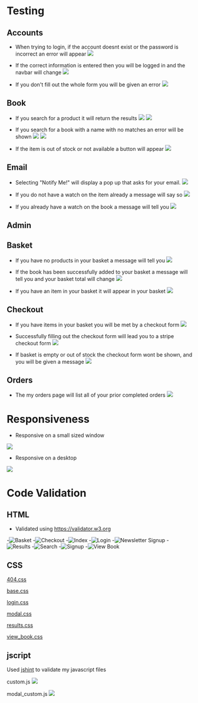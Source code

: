 # Testing
## Accounts
- When trying to login, if the account doesnt exist or the password is incorrect an error will appear
![](documentation/testing/login_fail.png)

- If the correct information is entered then you will be logged in and the navbar will change
![](documentation/testing/successful_login.png)

- If you don't fill out the whole form you will be given an error
![](documentation/testing/register_fail.png)
## Book
- If you search for a product it will return the results
![](documentation/testing/search_start.png)
![](documentation/testing/search_end.png)

- If you search for a book with a name with no matches an error will be shown
![](documentation/testing/search_fail_start.png)
![](documentation/testing/search_fail_end.png)

- If the item is out of stock or not available a button will appear
![](documentation/testing/item_outof_stock.png)
## Email
- Selecting "Notify Me!" will display a pop up that asks for your email.
![](documentation/testing/item_notify_form.png)

- If you do not have a watch on the item already a message will say so
![](documentation/testing/notify_success.png)

- If you already have a watch on the book a message will tell you
![](documentation/testing/notify_already_signed.png)
## Admin

## Basket
- If you have no products in your basket a message will tell you 
![](documentation/testing/empty_basket.png)

- If the book has been successfully added to your basket a message will tell you and your basket total will change
![](documentation/testing/add_to_basket.png)

- If you have an item in your basket it will appear in your basket
![](documentation/testing/basket_items.png)

## Checkout
- If you have items in your basket you will be met by a checkout form
![](documentation/testing/successful_checkout.png)

- Successfully filling out the checkout form will lead you to a stripe checkout form
![](documentation/testing/stripe_checkout.png)

- If basket is empty or out of stock the checkout form wont be shown, and you will be given a message
![](documentation/testing/checkout_empty_basket.png)
## Orders
- The my orders page will list all of your prior completed orders
![](documentation/testing/my_orders.png)

# Responsiveness
- Responsive on a small sized window

![](documentation/testing/responsiveness_small.png)

- Responsive on a desktop

![](documentation/testing/responsiveness_desktop.png)

# Code Validation
## HTML
- Validated using https://validator.w3.org

-![Basket](documentation/testing/validation/html/basket.png)
-![Checkout](documentation/testing/validation/html/checkout.png)
-![Index](documentation/testing/validation/html/index.png)
-![Login](documentation/testing/validation/html/login.png)
-![Newsletter Signup](documentation/testing/validation/html/newsletter_signup.png)
-![Results](documentation/testing/validation/html/results.png)
-![Search](documentation/testing/validation/html/search.png)
-![Signup](documentation/testing/validation/html/signup.png)
-![View Book](documentation/testing/validation/html/view_book.png)

## CSS
[404.css](https://jigsaw.w3.org/css-validator/validator?uri=https%3A%2F%2Fres.cloudinary.com%2Fdf6z9chzs%2Fraw%2Fupload%2Fv1%2Fstatic%2Fcss%2F404.b8933638c528.css&profile=css3svg&usermedium=all&warning=1&vextwarning=&lang=en)

[base.css](https://jigsaw.w3.org/css-validator/validator?uri=https%3A%2F%2Fres.cloudinary.com%2Fdf6z9chzs%2Fraw%2Fupload%2Fv1%2Fstatic%2Fcss%2Fbase.ab6825621926.css&profile=css3svg&usermedium=all&warning=1&vextwarning=&lang=en)

[login.css](https://jigsaw.w3.org/css-validator/validator?uri=https%3A%2F%2Fres.cloudinary.com%2Fdf6z9chzs%2Fraw%2Fupload%2Fv1%2Fstatic%2Fcss%2Flogin.429c974df45f.css&profile=css3svg&usermedium=all&warning=1&vextwarning=&lang=en)

[modal.css](https://jigsaw.w3.org/css-validator/validator?uri=https%3A%2F%2Fres.cloudinary.com%2Fdf6z9chzs%2Fraw%2Fupload%2Fv1%2Fstatic%2Fcss%2Fmodal.379f42c59d9b.css&profile=css3svg&usermedium=all&warning=1&vextwarning=&lang=en)

[results.css](https://jigsaw.w3.org/css-validator/validator?uri=https%3A%2F%2Fres.cloudinary.com%2Fdf6z9chzs%2Fraw%2Fupload%2Fv1%2Fstatic%2Fcss%2Fresults.02d627fe6016.css&profile=css3svg&usermedium=all&warning=1&vextwarning=&lang=en)

[view_book.css](https://jigsaw.w3.org/css-validator/validator?uri=https%3A%2F%2Fres.cloudinary.com%2Fdf6z9chzs%2Fraw%2Fupload%2Fv1%2Fstatic%2Fcss%2Fview_book.da406adcef4e.css&profile=css3svg&usermedium=all&warning=1&vextwarning=&lang=en)

## jscript
Used [jshint](https://jshint.com/) to validate my javascript files

custom.js
![](documentation/testing/validation/jscript/modal.png)

modal_custom.js
![](documentation/testing/validation/jscript/custom_modal.png)